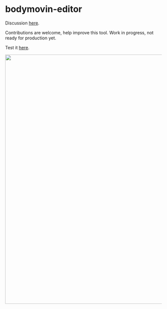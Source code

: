 # bodymovin-editor

Discussion [here](https://github.com/bodymovin/bodymovin/issues/704).

Contributions are welcome, help improve this tool. Work in progress, not ready for production yet.

Test it [here](https://editor.lottiefiles.com).

<img src="https://raw.githubusercontent.com/sonaye/bodymovin-editor/master/demo.gif" width="800">
